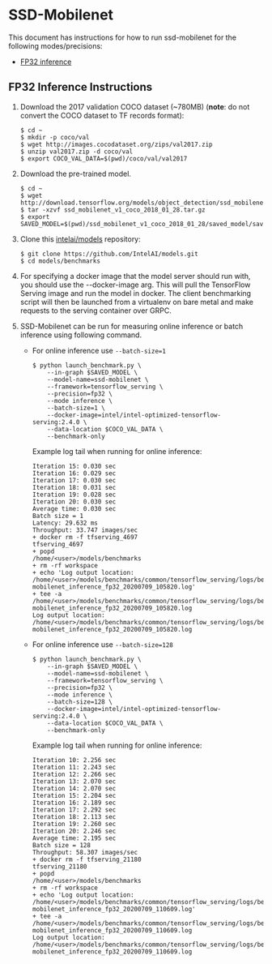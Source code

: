 # SSD-Mobilenet

This document has instructions for how to run ssd-mobilenet for the
following modes/precisions:
* [FP32 inference](#fp32-inference-instructions)

## FP32 Inference Instructions
1. Download the 2017 validation COCO dataset (~780MB) (**note**: do not convert the COCO dataset to TF records format):
   
   ```
   $ cd ~
   $ mkdir -p coco/val
   $ wget http://images.cocodataset.org/zips/val2017.zip
   $ unzip val2017.zip -d coco/val
   $ export COCO_VAL_DATA=$(pwd)/coco/val/val2017
   ```
2. Download the pre-trained model.
    ```
    $ cd ~
    $ wget http://download.tensorflow.org/models/object_detection/ssd_mobilenet_v1_coco_2018_01_28.tar.gz
    $ tar -xzvf ssd_mobilenet_v1_coco_2018_01_28.tar.gz
    $ export SAVED_MODEL=$(pwd)/ssd_mobilenet_v1_coco_2018_01_28/saved_model/saved_model.pb
    ```
3. Clone this [intelai/models](https://github.com/IntelAI/models)
repository:
    ```
    $ git clone https://github.com/IntelAI/models.git
    $ cd models/benchmarks
    ```
4. For specifying a docker image that the model server should run with, you should use the --docker-image arg. This will pull the TensorFlow Serving image and run the model in docker. The client benchmarking script will then be launched from a virtualenv on bare metal and make requests to the serving container over GRPC.

5. SSD-Mobilenet can be run for measuring online inference or batch inference using following command.
    * For online inference use `--batch-size=1` 
        ```
        $ python launch_benchmark.py \
            --in-graph $SAVED_MODEL \
            --model-name=ssd-mobilenet \
            --framework=tensorflow_serving \
            --precision=fp32 \
            --mode inference \
            --batch-size=1 \
            --docker-image=intel/intel-optimized-tensorflow-serving:2.4.0 \
            --data-location $COCO_VAL_DATA \
            --benchmark-only
        ```
        Example log tail when running for online inference:
        ```
        Iteration 15: 0.030 sec
        Iteration 16: 0.029 sec
        Iteration 17: 0.030 sec
        Iteration 18: 0.031 sec
        Iteration 19: 0.028 sec
        Iteration 20: 0.030 sec
        Average time: 0.030 sec
        Batch size = 1
        Latency: 29.632 ms
        Throughput: 33.747 images/sec
        + docker rm -f tfserving_4697
        tfserving_4697
        + popd
        /home/<user>/models/benchmarks
        + rm -rf workspace
        + echo 'Log output location: /home/<user>/models/benchmarks/common/tensorflow_serving/logs/benchmark_ssd-mobilenet_inference_fp32_20200709_105820.log'
        + tee -a /home/<user>/models/benchmarks/common/tensorflow_serving/logs/benchmark_ssd-mobilenet_inference_fp32_20200709_105820.log
        Log output location: /home/<user>/models/benchmarks/common/tensorflow_serving/logs/benchmark_ssd-mobilenet_inference_fp32_20200709_105820.log
        ```

    * For online inference use `--batch-size=128`
        ```
        $ python launch_benchmark.py \
            --in-graph $SAVED_MODEL \
            --model-name=ssd-mobilenet \
            --framework=tensorflow_serving \
            --precision=fp32 \
            --mode inference \
            --batch-size=128 \
            --docker-image=intel/intel-optimized-tensorflow-serving:2.4.0 \
            --data-location $COCO_VAL_DATA \
            --benchmark-only
        ```
        Example log tail when running for online inference:
        ```
        Iteration 10: 2.256 sec
        Iteration 11: 2.243 sec
        Iteration 12: 2.266 sec
        Iteration 13: 2.070 sec
        Iteration 14: 2.070 sec
        Iteration 15: 2.204 sec
        Iteration 16: 2.189 sec
        Iteration 17: 2.292 sec
        Iteration 18: 2.113 sec
        Iteration 19: 2.260 sec
        Iteration 20: 2.246 sec
        Average time: 2.195 sec
        Batch size = 128
        Throughput: 58.307 images/sec
        + docker rm -f tfserving_21180
        tfserving_21180
        + popd
        /home/<user>/models/benchmarks
        + rm -rf workspace
        + echo 'Log output location: /home/<user>/models/benchmarks/common/tensorflow_serving/logs/benchmark_ssd-mobilenet_inference_fp32_20200709_110609.log'
        + tee -a /home/<user>/models/benchmarks/common/tensorflow_serving/logs/benchmark_ssd-mobilenet_inference_fp32_20200709_110609.log
        Log output location: /home/<user>/models/benchmarks/common/tensorflow_serving/logs/benchmark_ssd-mobilenet_inference_fp32_20200709_110609.log
        ```
